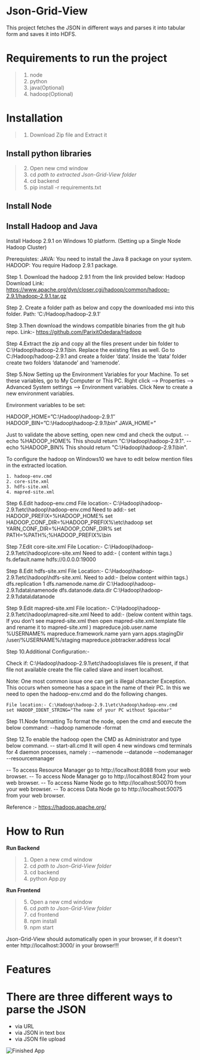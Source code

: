 # Json-Grid-View

This project fetches the JSON in different ways and parses it into tabular form and saves it into HDFS.

# Requirements to run the project
> 1. node
> 2. python
> 3. java(Optional)
> 4. hadoop(Optional)

# Installation

> 1. Download Zip file and Extract it

## Install python libraries
> 2. Open new cmd window
> 3. cd *path to extracted Json-Grid-View folder*
> 5. cd backend 
> 5. pip install -r requirements.txt
  
## Install Node

## Install Hadoop and Java
  Install Hadoop 2.9.1 on Windows 10 platform. (Setting up a Single Node Hadoop Cluster)

Prerequistes:
JAVA: You need to install the Java 8 package on your system.
HADOOP: You require Hadoop 2.9.1 package.

Step 1. Download the hadoop 2.9.1 from the link provided below:
Hadoop Download Link: https://www.apache.org/dyn/closer.cgi/hadoop/common/hadoop-2.9.1/hadoop-2.9.1.tar.gz

Step 2. Create a folder path as below and copy the downloaded msi into this folder.
Path: ‘C:/Hadoop/hadoop-2.9.1’

Step 3.Then download the windows compatible binaries from the git hub repo.
Link:- https://github.com/ParixitOdedara/Hadoop

Step 4.Extract the zip and copy all the files present under bin folder to C:\Hadoop\hadoop-2.9.1\bin.
Replace the existing files as well.
Go to C:/Hadoop/hadoop-2.9.1 and create a folder ‘data’. 
Inside the ‘data’ folder create two folders ‘datanode’ and ‘namenode’.

Step 5.Now Setting up the Environment Variables for your Machine.
To set these variables, go to My Computer or This PC. 
Right click --> Properties --> Advanced System settings --> Environment variables.
Click New to create a new environment variables.

Environment variables to be set:

HADOOP_HOME=”C:\Hadoop\hadoop-2.9.1″
HADOOP_BIN=”C:\Hadoop\hadoop-2.9.1\bin”
JAVA_HOME=<JDK installation location>”

Just to validate the above setting, open new cmd and check the output.
-- echo %HADOOP_HOME%
    This should return "C:\Hadoop\hadoop-2.9.1".
-- echo %HADOOP_BIN%
    This should return "C:\Hadoop\hadoop-2.9.1\bin".

To configure the hadoop on Windows10 we have to edit below mention files in the extracted location.

    1. hadoop-env.cmd
    2. core-site.xml
    3. hdfs-site.xml
    4. mapred-site.xml

Step 6.Edit hadoop-env.cmd
File location:- C:\Hadoop\hadoop-2.9.1\etc\hadoop\hadoop-env.cmd
Need to add:-
    set HADOOP_PREFIX=%HADOOP_HOME%
    set HADOOP_CONF_DIR=%HADOOP_PREFIX%\etc\hadoop
    set YARN_CONF_DIR=%HADOOP_CONF_DIR%
    set PATH=%PATH%;%HADOOP_PREFIX%\bin

Step 7.Edit core-site.xml
File Location:- C:\Hadoop\hadoop-2.9.1\etc\hadoop\core-site.xml 
Need to add:-
( content within <configuration> </configuration> tags.)
 <configuration>
   <property>
     <name>fs.default.name</name>
     <value>hdfs://0.0.0.0:19000</value>
   </property>
</configuration>

Step 8.Edit hdfs-site.xml 
File Location:- C:\Hadoop\hadoop-2.9.1\etc\hadoop\hdfs-site.xml.
Need to add:- 
    (below content within <configuration> </configuration> tags.)
 <configuration>
   <property>
      <name>dfs.replication</name>
      <value>1</value>
   </property>
   <property>
      <name>dfs.namenode.name.dir</name>
      <value>C:\Hadoop\hadoop-2.9.1\data\namenode</value>
   </property>
   <property>
      <name>dfs.datanode.data.dir</name>
      <value>C:\Hadoop\hadoop-2.9.1\data\datanode</value>
   </property>
</configuration>

Step 9.Edit mapred-site.xml
File location:- C:\Hadoop\hadoop-2.9.1\etc\hadoop\mapred-site.xml
Need to add:- 
    (below content within <configuration> </configuration> tags. 
    If you don’t see mapred-site.xml then open mapred-site.xml.template file 
    and rename it to mapred-site.xml )
 <configuration>
   <property>
      <name>mapreduce.job.user.name</name>
      <value>%USERNAME%</value>
   </property>
   <property>
      <name>mapreduce.framework.name</name>
      <value>yarn</value>
   </property>
   <property>
      <name>yarn.apps.stagingDir</name>
      <value>/user/%USERNAME%/staging</value>
   </property>
   <property>
      <name>mapreduce.jobtracker.address</name>
      <value>local</value>
   </property>
</configuration>

Step 10.Additional Configuration:- 

Check if:
    C:\Hadoop\hadoop-2.9.1\etc\hadoop\slaves file is present, 
    if that file not available create the file called slave and insert localhost.

Note:
    One most common issue one can get is illegal character Exception.
    This occurs when someone has a space in the name of their PC.
    In this we need to open the hadoop-env.cmd and do the following changes.

    File location:- C:\Hadoop\hadoop-2.9.1\etc\hadoop\hadoop-env.cmd
    set HADOOP_IDENT_STRING="The name of your PC without Spacebar"
 
Step 11.Node formatting
To format the node, open the cmd and execute the below command:
    --hadoop namenode -format

Step 12.To enable the hadoop open the CMD as Administrator and type below command. 
    -- start-all.cmd
    It will open 4 new windows cmd terminals for 4 daemon processes, namely :
    --namenode
    --datanode
    --nodemanager
    --resourcemanager

-- To access Resource Manager go to http://localhost:8088 from your web browser.
-- To access Node Manager go to http://localhost:8042 from your web browser.
-- To access Name Node go to  http://localhost:50070 from your web browser.
-- To access Data Node go to http://localhost:50075 from your web browser.


Reference :- https://hadoop.apache.org/
  
  
# How to Run 

**Run Backend**
> 1. Open a new cmd window
> 2. cd *path to Json-Grid-View folder*
> 3. cd backend
> 4. python App.py
  
**Run Frontend**
> 5. Open a new cmd window
> 6. cd *path to Json-Grid-View folder*
> 7. cd frontend
> 8. npm install
> 9. npm start

Json-Grid-View should automatically open in your browser, if it doesn't enter http://localhost:3000/ in your browser!!!

# Features
# There are three different ways to parse the JSON
- via URL
- via JSON in text box
- via JSON file upload


![Finished App](UI.gif)
